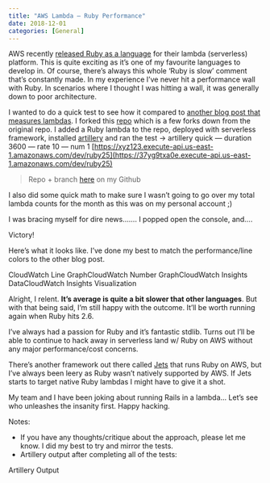 ```yaml
---
title: "AWS Lambda — Ruby Performance"
date: 2018-12-01
categories: [General]
---
```


AWS recently [released Ruby as a language](https://aws.amazon.com/blogs/compute/announcing-ruby-support-for-aws-lambda/) for their lambda (serverless) platform. This is quite exciting as it’s one of my favourite languages to develop in. Of course, there’s always this whole ‘Ruby is slow’ comment that’s constantly made. In my experience I’ve never hit a performance wall with Ruby. In scenarios where I thought I was hitting a wall, it was generally down to poor architecture.

I wanted to do a quick test to see how it compared to [another blog post that measures lambdas](https://read.acloud.guru/comparing-aws-lambda-performance-of-node-js-python-java-c-and-go-29c1163c2581). I forked this [repo](https://github.com/aykutaras/lambda-platform-perf-comparison) which is a few forks down from the original repo. I added a Ruby lambda to the repo, deployed with serverless framework, installed [artillery](https://artillery.io/) and ran the test -> artillery quick — duration 3600 — rate 10 — num 1 [https://xyz123.execute-api.us-east-1.amazonaws.com/dev/ruby25](https://37yg9txa0e.execute-api.us-east-1.amazonaws.com/dev/ruby25)

> Repo + branch [here](https://github.com/ryanjones/lambda-platform-perf-comparison/tree/ruby) on my Github

I also did some quick math to make sure I wasn’t going to go over my total lambda counts for the month as this was on my personal account ;)

I was bracing myself for dire news……. I popped open the console, and….

Victory!

Here’s what it looks like. I’ve done my best to match the performance/line colors to the other blog post.

CloudWatch Line GraphCloudWatch Number GraphCloudWatch Insights DataCloudWatch Insights Visualization

Alright, I relent. **It’s average is quite a bit slower that other languages**. But with that being said, I’m still happy with the outcome. It’ll be worth running again when Ruby hits 2.6.

I’ve always had a passion for Ruby and it’s fantastic stdlib. Turns out I’ll be able to continue to hack away in serverless land w/ Ruby on AWS without any major performance/cost concerns.

There’s another framework out there called [Jets](http://rubyonjets.com/) that runs Ruby on AWS, but I’ve always been leery as Ruby wasn’t natively supported by AWS. If Jets starts to target native Ruby lambdas I might have to give it a shot.

My team and I have been joking about running Rails in a lambda… Let’s see who unleashes the insanity first. Happy hacking.

Notes:

*   If you have any thoughts/critique about the approach, please let me know. I did my best to try and mirror the tests.
*   Artillery output after completing all of the tests:

Artillery Output
